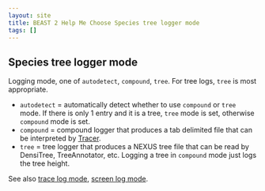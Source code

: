 ```yaml
---
layout: site
title: BEAST 2 Help Me Choose Species tree logger mode
tags: []
---
```


## Species tree logger mode

Logging mode, one of `autodetect`, `compound`, `tree`. For tree logs, `tree` is most appropriate.

* `autodetect` = automatically detect whether to use `compound` or `tree` mode. If there is only 1 entry and it is a tree, `tree` mode is set, otherwise `compound` mode is set.
* `compound` = compound logger that produces a tab delimited file that can be interpreted by [Tracer](https://github.com/beast-dev/tracer/releases/).
* `tree` = tree logger that produces a NEXUS tree file that can be read by DensiTree, TreeAnnotator, etc. Logging a tree in `compound` mode just logs the tree height.

See also [trace log mode](../tracelog/mode/), [screen log mode](../screenlog/mode/).